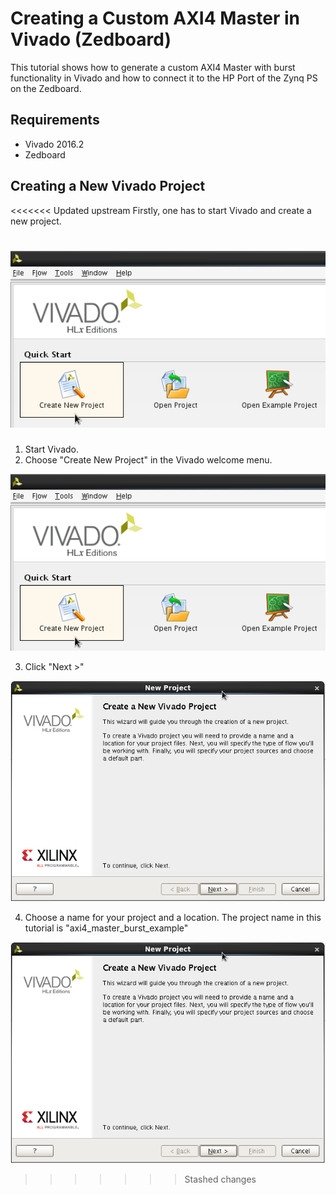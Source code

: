# Creating a Custom AXI4 Master in Vivado (Zedboard)

This tutorial shows how to generate a custom AXI4 Master with burst functionality in Vivado and how to connect it to the HP Port of the Zynq PS on the Zedboard. 

## Requirements

- Vivado 2016.2
- Zedboard

## Creating a New Vivado Project

<<<<<<< Updated upstream
Firstly, one has to start Vivado and create a new project.

![Create New Project](./images/new_vivado_project01.png "Create New Project")
=======
1. Start Vivado.
2. Choose "Create New Project" in the Vivado welcome menu.

![create new project](./images/new_vivado_project01.png "create new project")

3. Click "Next >"

![click next](./images/new_vivado_project02.png "click next")

4. Choose a name for your project and a location. The project name in this tutorial is "axi4_master_burst_example"

![choose project name and location](./images/new_vivado_project02.png "choose project name and location")



>>>>>>> Stashed changes
